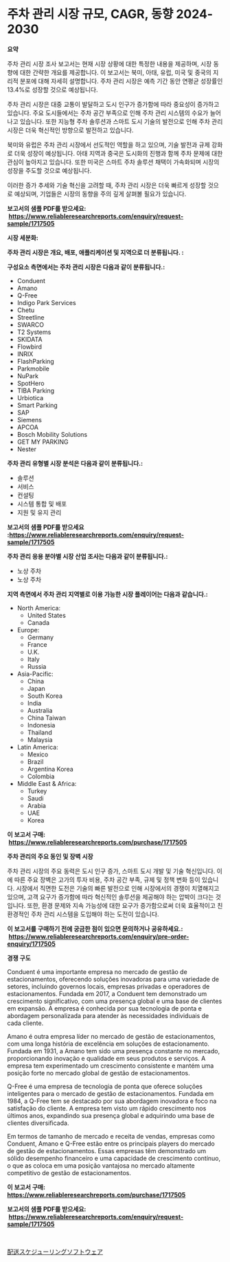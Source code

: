 <p><h1>주차 관리 시장 규모, CAGR, 동향 2024-2030</h1></p><p><strong>요약</strong></p>
<p><p>주차 관리 시장 조사 보고서는 현재 시장 상황에 대한 특정한 내용을 제공하며, 시장 동향에 대한 간략한 개요를 제공합니다. 이 보고서는 북미, 아태, 유럽, 미국 및 중국의 지리적 분포에 대해 자세히 설명합니다. 주차 관리 시장은 예측 기간 동안 연평균 성장률인 13.4%로 성장할 것으로 예상됩니다.</p><p>주차 관리 시장은 대중 교통이 발달하고 도시 인구가 증가함에 따라 중요성이 증가하고 있습니다. 주요 도시들에서는 주차 공간 부족으로 인해 주차 관리 시스템의 수요가 늘어나고 있습니다. 또한 지능형 주차 솔루션과 스마트 도시 기술의 발전으로 인해 주차 관리 시장은 더욱 혁신적인 방향으로 발전하고 있습니다.</p><p>북미와 유럽은 주차 관리 시장에서 선도적인 역할을 하고 있으며, 기술 발전과 규제 강화로 더욱 성장이 예상됩니다. 아태 지역과 중국은 도시화의 진행과 함께 주차 문제에 대한 관심이 높아지고 있습니다. 또한 미국은 스마트 주차 솔루션 채택이 가속화되며 시장의 성장을 주도할 것으로 예상됩니다.</p><p>이러한 증가 추세와 기술 혁신을 고려할 때, 주차 관리 시장은 더욱 빠르게 성장할 것으로 예상되며, 기업들은 시장의 동향을 주의 깊게 살펴볼 필요가 있습니다.</p></p>
<p><strong>보고서의 샘플 PDF를 받으세요: &nbsp;<a href="https://www.reliableresearchreports.com/enquiry/request-sample/1717505">https://www.reliableresearchreports.com/enquiry/request-sample/1717505</a></strong></p>
<p><strong>시장 세분화:</strong></p>
<p><strong> 주차 관리 시장은 개요, 배포, 애플리케이션 및 지역으로 더 분류됩니다. :</strong></p>
<p><strong>구성요소 측면에서는 주차 관리 시장은 다음과 같이 분류됩니다.:</strong></p>
<p><ul><li>Conduent</li><li>Amano</li><li>Q-Free</li><li>Indigo Park Services</li><li>Chetu</li><li>Streetline</li><li>SWARCO</li><li>T2 Systems</li><li>SKIDATA</li><li>Flowbird</li><li>INRIX</li><li>FlashParking</li><li>Parkmobile</li><li>NuPark</li><li>SpotHero</li><li>TIBA Parking</li><li>Urbiotica</li><li>Smart Parking</li><li>SAP</li><li>Siemens</li><li>APCOA</li><li>Bosch Mobility Solutions</li><li>GET MY PARKING</li><li>Nester</li></ul></p>
<p><strong> 주차 관리 유형별 시장 분석은 다음과 같이 분류됩니다.:</strong></p>
<p><ul><li>솔루션</li><li>서비스</li><li>컨설팅</li><li>시스템 통합 및 배포</li><li>지원 및 유지 관리</li></ul></p>
<p><strong>보고서의 샘플 PDF를 받으세요 :<a href="https://www.reliableresearchreports.com/enquiry/request-sample/1717505">https://www.reliableresearchreports.com/enquiry/request-sample/1717505</a></strong></p>
<p><strong> 주차 관리 응용 분야별 시장 산업 조사는 다음과 같이 분류됩니다.:</strong></p>
<p><ul><li>노상 주차</li><li>노상 주차</li></ul></p>
<p><strong>지역 측면에서 주차 관리 지역별로 이용 가능한 시장 플레이어는 다음과 같습니다.:</strong></p>
<p><ul>
    <li>
        North America:
        <ul>
            <li>United States</li>
            <li>Canada</li>
        </ul>
    </li>
    <li>
        Europe:
        <ul>
            <li>Germany</li>
            <li>France</li>
            <li>U.K.</li>
            <li>Italy</li>
            <li>Russia</li>
        </ul>
    </li>
    <li>
        Asia-Pacific:
        <ul>
            <li>China</li>
            <li>Japan</li>
            <li>South Korea</li>
            <li>India</li>
            <li>Australia</li>
            <li>China Taiwan</li>
            <li>Indonesia</li>
            <li>Thailand</li>
            <li>Malaysia</li>
        </ul>
    </li>
    <li>
        Latin America:
        <ul>
            <li>Mexico</li>
            <li>Brazil</li>
            <li>Argentina Korea</li>
            <li>Colombia</li>
        </ul>
    </li>
    <li>
        Middle East & Africa:
        <ul>
            <li>Turkey</li>
            <li>Saudi</li>
            <li>Arabia</li>
            <li>UAE</li>
            <li>Korea</li>
        </ul>
    </li>
    </ul></p>
<p><strong>이 보고서 구매: &nbsp;<a href="https://www.reliableresearchreports.com/purchase/1717505">https://www.reliableresearchreports.com/purchase/1717505</a></strong></p>
<p><strong>주차 관리의 주요 동인 및 장벽 시장</strong></p>
<p><p>주차 관리 시장의 주요 동력은 도시 인구 증가, 스마트 도시 개발 및 기술 혁신입니다. 이에 따른 주요 장벽은 고가의 투자 비용, 주차 공간 부족, 규제 및 정책 변화 등이 있습니다. 시장에서 직면한 도전은 기술의 빠른 발전으로 인해 시장에서의 경쟁이 치열해지고 있으며, 고객 요구가 증가함에 따라 혁신적인 솔루션을 제공해야 하는 압박이 크다는 것입니다. 또한, 환경 문제와 지속 가능성에 대한 요구가 증가함으로써 더욱 효율적이고 친환경적인 주차 관리 시스템을 도입해야 하는 도전이 있습니다.</p></p>
<p><strong>이 보고서를 구매하기 전에 궁금한 점이 있으면 문의하거나 공유하세요.: &nbsp;<a href="https://www.reliableresearchreports.com/enquiry/pre-order-enquiry/1717505">https://www.reliableresearchreports.com/enquiry/pre-order-enquiry/1717505</a></strong></p>
<p><strong>경쟁 구도</strong></p>
<p><p>Conduent é uma importante empresa no mercado de gestão de estacionamentos, oferecendo soluções inovadoras para uma variedade de setores, incluindo governos locais, empresas privadas e operadores de estacionamentos. Fundada em 2017, a Conduent tem demonstrado um crescimento significativo, com uma presença global e uma base de clientes em expansão. A empresa é conhecida por sua tecnologia de ponta e abordagem personalizada para atender às necessidades individuais de cada cliente.</p><p>Amano é outra empresa líder no mercado de gestão de estacionamentos, com uma longa história de excelência em soluções de estacionamento. Fundada em 1931, a Amano tem sido uma presença constante no mercado, proporcionando inovação e qualidade em seus produtos e serviços. A empresa tem experimentado um crescimento consistente e mantém uma posição forte no mercado global de gestão de estacionamentos.</p><p>Q-Free é uma empresa de tecnologia de ponta que oferece soluções inteligentes para o mercado de gestão de estacionamentos. Fundada em 1984, a Q-Free tem se destacado por sua abordagem inovadora e foco na satisfação do cliente. A empresa tem visto um rápido crescimento nos últimos anos, expandindo sua presença global e adquirindo uma base de clientes diversificada.</p><p>Em termos de tamanho de mercado e receita de vendas, empresas como Conduent, Amano e Q-Free estão entre os principais players do mercado de gestão de estacionamentos. Essas empresas têm demonstrado um sólido desempenho financeiro e uma capacidade de crescimento contínuo, o que as coloca em uma posição vantajosa no mercado altamente competitivo de gestão de estacionamentos.</p></p>
<p><strong>이 보고서 구매: &nbsp; <a href="https://www.reliableresearchreports.com/purchase/1717505">https://www.reliableresearchreports.com/purchase/1717505</a></strong></p>
<p><strong>보고서의 샘플 PDF를 받으세요: &nbsp;<a href="https://www.reliableresearchreports.com/enquiry/request-sample/1717505">https://www.reliableresearchreports.com/enquiry/request-sample/1717505</a></strong><strong></strong></p>
<p>&nbsp;</p>
<p><p><a href="https://github.com/zekaoe592392/Market-Research-Report-List-1/blob/main/76322609425.md">配送スケジューリングソフトウェア</a></p></p>